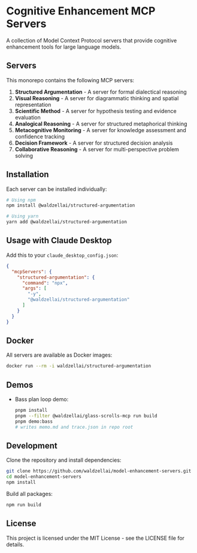 # Cognitive Enhancement MCP Servers

A collection of Model Context Protocol servers that provide cognitive enhancement tools for large language models.

## Servers

This monorepo contains the following MCP servers:

1. **Structured Argumentation** - A server for formal dialectical reasoning
2. **Visual Reasoning** - A server for diagrammatic thinking and spatial representation
3. **Scientific Method** - A server for hypothesis testing and evidence evaluation
4. **Analogical Reasoning** - A server for structured metaphorical thinking
5. **Metacognitive Monitoring** - A server for knowledge assessment and confidence tracking
6. **Decision Framework** - A server for structured decision analysis
7. **Collaborative Reasoning** - A server for multi-perspective problem solving

## Installation

Each server can be installed individually:

```bash
# Using npm
npm install @waldzellai/structured-argumentation

# Using yarn
yarn add @waldzellai/structured-argumentation
```

## Usage with Claude Desktop

Add this to your `claude_desktop_config.json`:

```json
{
  "mcpServers": {
    "structured-argumentation": {
      "command": "npx",
      "args": [
        "-y",
        "@waldzellai/structured-argumentation"
      ]
    }
  }
}
```

## Docker

All servers are available as Docker images:

```bash
docker run --rm -i waldzellai/structured-argumentation
```

## Demos

- Bass plan loop demo:

  ```sh
  pnpm install
  pnpm --filter @waldzellai/glass-scrolls-mcp run build
  pnpm demo:bass
  # writes memo.md and trace.json in repo root
  ```

## Development

Clone the repository and install dependencies:

```bash
git clone https://github.com/waldzellai/model-enhancement-servers.git
cd model-enhancement-servers
npm install
```

Build all packages:

```bash
npm run build
```

## License

This project is licensed under the MIT License - see the LICENSE file for details.